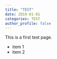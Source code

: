 ```yaml
---
title: "TEST"
date: 2019-01-01
categories: TEST
author_profile: false
---
```

This is a first test page.
* item 1
* item 2
